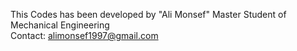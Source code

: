This Codes has been developed by "Ali Monsef"
Master Student of Mechanical Engineering  
Contact: alimonsef1997@gmail.com

